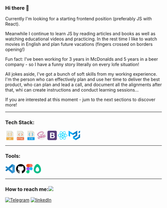 ### Hi there 👋

Currently I'm looking for a starting frontend position (preferably JS with React).

Meanwhile I continue to learn JS by reading articles and books as well as watching educational videos and practicing.
In the rest time I like to watch movies in English and plan future vacations (fingers crossed on borders opening!)

Fun fact: I've been working for 3 years in McDonalds and 5 years in a beer company - so I have a funny story literally on every lofe situation!

All jokes aside, I've got a bunch of soft skills from my working experience.
I'm the person who can effectively plan and use her time to deliver the best product, who can plan and lead a call, and document all the alignments after that, whi can create instructions and conduct learning sessions...

If you are interested at this moment - jum to the next sections to discover more!

<hr>
<h3>Tech Stack:</h3>

<span><img height="30" title="JavaScript" src="img/javascript.svg"></span>
<span><img height="30" title="HTML5" src="img/html.svg"></span>
<span><img height="30" title="CSS3" src="img/css.svg"></span>
<span><img height="30" title="Sass" src="img/sass.svg"></span>
<span><img height="30" title="Bootstrap" src="img/bootstrap.svg"></span>
<span><img height="30" title="React JS" src="img/reactjs.svg"></span>
<span><img height="30" title="Material ui" src="img/material-ui.svg"></span>

<hr>

**<h3>Tools:</h3>**
<span><img height="30" title="Visual Studio Code" src="img/visual-studio-code.svg"></span>
<span><img height="30" title="GitHub" src="img/github.svg"></span>
<span><img height="30" title="Figma" src="img/figma.svg"></span>
<span><img height="30" title="Avocode" src="img/avocode.svg"></span>

<hr>

**<h3>How to reach me:<img width="30" src="img/computer.svg"></h3>**
[![Telegram](https://img.shields.io/badge/-Telegram-282928?style=for-the-badge&logo=Telegram&labelColor=D4D5D7)](https://t.me/mbabkina)
[![linkedIn](https://img.shields.io/badge/-linkedIn-282928?style=for-the-badge&logo=linkedIn&labelColor=D4D5D7&logoColor=4CA0F4)](https://www.linkedin.com/in/maryna-babkina/)
